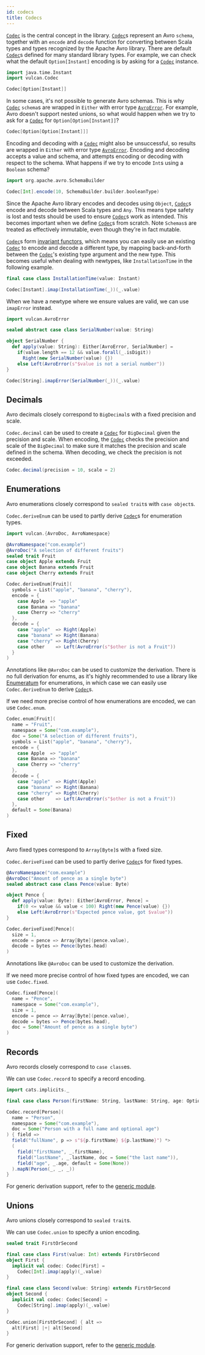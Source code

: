```yaml
---
id: codecs
title: Codecs
---
```


[`Codec`][codec] is the central concept in the library. [`Codec`][codec]s represent an Avro `schema`, together with an `encode` and `decode` function for converting between Scala types and types recognized by the Apache Avro library. There are default [`Codec`][codec]s defined for many standard library types. For example, we can check what the default `Option[Instant]` encoding is by asking for a [`Codec`][codec] instance.

```scala mdoc
import java.time.Instant
import vulcan.Codec

Codec[Option[Instant]]
```

In some cases, it's not possible to generate Avro schemas. This is why [`Codec`][codec] `schema`s are wrapped in `Either` with error type [`AvroError`][avroerror]. For example, Avro doesn't support nested unions, so what would happen when we try to ask for a [`Codec`][codec] for `Option[Option[Instant]]`?

```scala mdoc
Codec[Option[Option[Instant]]]
```

Encoding and decoding with a [`Codec`][codec] might also be unsuccessful, so results are wrapped in `Either` with error type [`AvroError`][avroerror]. Encoding and decoding accepts a value and schema, and attempts encoding or decoding with respect to the schema. What happens if we try to encode `Int`s using a `Boolean` schema?

```scala mdoc
import org.apache.avro.SchemaBuilder

Codec[Int].encode(10, SchemaBuilder.builder.booleanType)
```

Since the Apache Avro library encodes and decodes using `Object`, [`Codec`][codec]s encode and decode between Scala types and `Any`. This means type safety is lost and tests should be used to ensure [`Codec`][codec]s work as intended. This becomes important when we define [`Codec`][codec]s from scratch. Note `Schemas`s are treated as effectively immutable, even though they're in fact mutable.

[`Codec`][codec]s form [invariant functors][invariant], which means you can easily use an existing [`Codec`][codec] to encode and decode a different type, by mapping back-and-forth between the [`Codec`][codec]'s existing type argument and the new type. This becomes useful when dealing with newtypes, like `InstallationTime` in the following example.

```scala mdoc
final case class InstallationTime(value: Instant)

Codec[Instant].imap(InstallationTime(_))(_.value)
```

When we have a newtype where we ensure values are valid, we can use `imapError` instead.

```scala mdoc
import vulcan.AvroError

sealed abstract case class SerialNumber(value: String)

object SerialNumber {
  def apply(value: String): Either[AvroError, SerialNumber] =
    if(value.length == 12 && value.forall(_.isDigit))
      Right(new SerialNumber(value) {})
    else Left(AvroError(s"$value is not a serial number"))
}

Codec[String].imapError(SerialNumber(_))(_.value)
```

## Decimals

Avro decimals closely correspond to `BigDecimal`s with a fixed precision and scale.

`Codec.decimal` can be used to create a [`Codec`][codec] for `BigDecimal` given the precision and scale. When encoding, the [`Codec`][codec] checks the precision and scale of the `BigDecimal` to make sure it matches the precision and scale defined in the schema. When decoding, we check the precision is not exceeded.

```scala mdoc
Codec.decimal(precision = 10, scale = 2)
```

## Enumerations

Avro enumerations closely correspond to `sealed trait`s with `case object`s.

`Codec.deriveEnum` can be used to partly derive [`Codec`][codec]s for enumeration types.

```scala mdoc
import vulcan.{AvroDoc, AvroNamespace}

@AvroNamespace("com.example")
@AvroDoc("A selection of different fruits")
sealed trait Fruit
case object Apple extends Fruit
case object Banana extends Fruit
case object Cherry extends Fruit

Codec.deriveEnum[Fruit](
  symbols = List("apple", "banana", "cherry"),
  encode = {
    case Apple  => "apple"
    case Banana => "banana"
    case Cherry => "cherry"
  },
  decode = {
    case "apple"  => Right(Apple)
    case "banana" => Right(Banana)
    case "cherry" => Right(Cherry)
    case other    => Left(AvroError(s"$other is not a Fruit"))
  }
)
```

Annotations like `@AvroDoc` can be used to customize the derivation. There is no full derivation for enums, as it's highly recommended to use a library like [Enumeratum](modules.md#enumeratum) for enumerations, in which case we can easily use `Codec.deriveEnum` to derive [`Codec`][codec]s.

If we need more precise control of how enumerations are encoded, we can use `Codec.enum`.

```scala mdoc
Codec.enum[Fruit](
  name = "Fruit",
  namespace = Some("com.example"),
  doc = Some("A selection of different fruits"),
  symbols = List("apple", "banana", "cherry"),
  encode = {
    case Apple  => "apple"
    case Banana => "banana"
    case Cherry => "cherry"
  },
  decode = {
    case "apple"  => Right(Apple)
    case "banana" => Right(Banana)
    case "cherry" => Right(Cherry)
    case other    => Left(AvroError(s"$other is not a Fruit"))
  },
  default = Some(Banana)
)
```

## Fixed

Avro fixed types correspond to `Array[Byte]`s with a fixed size.

`Codec.deriveFixed` can be used to partly derive [`Codec`][codec]s for fixed types.

```scala mdoc
@AvroNamespace("com.example")
@AvroDoc("Amount of pence as a single byte")
sealed abstract case class Pence(value: Byte)

object Pence {
  def apply(value: Byte): Either[AvroError, Pence] =
    if(0 <= value && value < 100) Right(new Pence(value) {})
    else Left(AvroError(s"Expected pence value, got $value"))
}

Codec.deriveFixed[Pence](
  size = 1,
  encode = pence => Array[Byte](pence.value),
  decode = bytes => Pence(bytes.head)
)
```

Annotations like `@AvroDoc` can be used to customize the derivation.

If we need more precise control of how fixed types are encoded, we can use `Codec.fixed`.

```scala mdoc
Codec.fixed[Pence](
  name = "Pence",
  namespace = Some("com.example"),
  size = 1,
  encode = pence => Array[Byte](pence.value),
  decode = bytes => Pence(bytes.head),
  doc = Some("Amount of pence as a single byte")
)
```

## Records

Avro records closely correspond to `case class`es.

We can use `Codec.record` to specify a record encoding.

```scala mdoc
import cats.implicits._

final case class Person(firstName: String, lastName: String, age: Option[Int])

Codec.record[Person](
  name = "Person",
  namespace = Some("com.example"),
  doc = Some("Person with a full name and optional age")
) { field =>
  field("fullName", p => s"${p.firstName} ${p.lastName}") *>
  (
    field("firstName", _.firstName),
    field("lastName", _.lastName, doc = Some("the last name")),
    field("age", _.age, default = Some(None))
  ).mapN(Person(_, _, _))
}
```

For generic derivation support, refer to the [generic module](modules.md#generic).

## Unions

Avro unions closely correspond to `sealed trait`s.

We can use `Codec.union` to specify a union encoding.

```scala mdoc
sealed trait FirstOrSecond

final case class First(value: Int) extends FirstOrSecond
object First {
  implicit val codec: Codec[First] =
    Codec[Int].imap(apply)(_.value)
}

final case class Second(value: String) extends FirstOrSecond
object Second {
  implicit val codec: Codec[Second] =
    Codec[String].imap(apply)(_.value)
}

Codec.union[FirstOrSecond] { alt =>
  alt[First] |+| alt[Second]
}
```

For generic derivation support, refer to the [generic module](modules.md#generic).

[avroerror]: @API_BASE_URL@/AvroError.html
[codec]: @API_BASE_URL@/Codec.html
[invariant]: https://typelevel.org/cats/typeclasses/invariant.html
